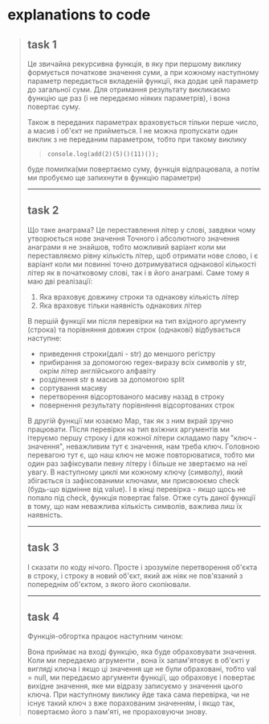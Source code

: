 # explanations to code

> ## task 1
> Це звичайна рекурсивна функція, в яку при першому виклику формується початкове значення
> суми, а при кожному наступному параметр передається вкладеній функції, яка додає цей параметр до 
> загальної суми. Для отримання результату викликаємо функцію ще раз (і не передаємо ніяких параметрів), 
> і вона повертає суму.
> 
> Також в переданих параметрах враховується тільки перше число, а масив і об'єкт не прийметься.
> І не можна пропускати один виклик з не переданим параметром, тобто при такому виклику
> >`console.log(add(2)(5)()(11)());`
> 
> буде помилка(ми повертаємо суму, функція відпрацювала, а потім ми пробуємо ще запихнути в функцію 
> параметри)
> 
>---
> 
> ## task 2
> Що таке анаграма? Це  переставлення літер у слові, завдяки чому утворюється нове значення
> Точного і абсолютного значення анаграми я не знайшов, тобто можливий варіант коли ми переставляємо 
> рівну кількість літер, щоб отримати нове слово, і є варіант коли ми повинні точно дотримуватися однакової 
> кількості літер як в початковому слові, так і в його анаграмі. Саме тому я маю дві реалізації:
> 1. Яка враховує довжину строки та однакову кількість літер
> 2. Яка враховує тільки наявність однакових літер 
> 
> В першій функції ми після перевірки на тип вхідного аргументу (строка) та порівняння довжин строк (однакові)
> відбувається наступне:
> - приведення строки(далі - str) до меншого регістру
> - прибирання за допомогою regex-виразу всіх символів у str, окрім літер англійського алфавіту
> - розділення str в масив за допомогою split
> - сортування масиву
> - перетворення відсортованого масиву назад в строку
> - повернення результату порівняння відсортованих строк
> 
> В другій функції ми юзаємо Map, так як з ним вкрай зручно працювати. Після перевірки
> на тип вхіжних аргументів ми ітеруємо першу строку і для кожної літери складамо пару "ключ - значення",
> неважливим тут є значення, нам треба ключ. Головною перевагою тут є, що наш ключ не може повторюватися,
> тобто ми один раз зафіксували певну літеру і більше не звертаємо на неї увагу. В наступному циклі ми
> кожному ключу (символу), який збігається із зафіксованими ключами, ми присвоюємо check
> (будь-що відмінне від value). І в кінці перевірка - якщо щось не попало під check, функція повертає
> false. Отже суть даної функції в тому, що нам неважлива кількість символів, важлива лиш їх наявність.
> 
> ---
> 
> ## task 3
> І сказати по коду нічого. Просте і зрозуміле перетворення об'єкта в строку, і строку в новий об'єкт, який
> аж ніяк не пов'язаний з попереднім об'єктом, з якого його скопіювали. 
> 
> ---
> 
> ## task 4
> Функція-обгортка працює наступним чином:
> 
> Вона приймає на вході функцію, яка буде обраховувати значення. Коли ми передаємо агрументи
> , вона їх запам'ятовує в об'єкті у вигляді ключа і якщо ці значення ще не були обраховані, тобто
> val = null, ми передаємо аргументи функції, що обраховує і повертає вихідне значення, яке ми відразу записуємо
> у значення цього ключа. При наступному виклику йде така сама перевірка, чи не існує такий ключ з вже порахованим значенням, і 
> якщо так, повертаємо його з пам'яті, не прораховуючи знову.